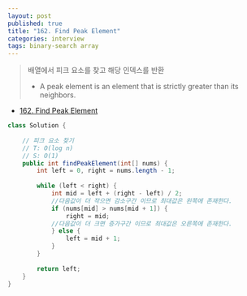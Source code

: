 ```yaml
---
layout: post
published: true
title: "162. Find Peak Element"
categories: interview
tags: binary-search array
---
```


> 배열에서 피크 요소를 찾고 해당 인덱스를 반환  
> - A peak element is an element that is strictly greater than its neighbors.

- [162. Find Peak Element](https://leetcode.com/problems/find-peak-element/)

```java
class Solution {
    
    // 피크 요소 찾기
    // T: O(log n)
    // S: O(1)
    public int findPeakElement(int[] nums) {
        int left = 0, right = nums.length - 1;
        
        while (left < right) {
            int mid = left + (right - left) / 2;
            //다음값이 더 작으면 감소구간 이므로 최대값은 왼쪽에 존재한다.
            if (nums[mid] > nums[mid + 1]) {
                right = mid;
            //다음값이 더 크면 증가구간 이므로 최대값은 오른쪽에 존재한다.
            } else {
                left = mid + 1;
            }
        }
        
        return left;
    }
}
```